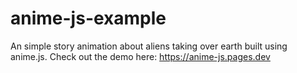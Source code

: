 # anime-js-example
An simple story animation about aliens taking over earth built using anime.js. Check out the demo here: https://anime-js.pages.dev
